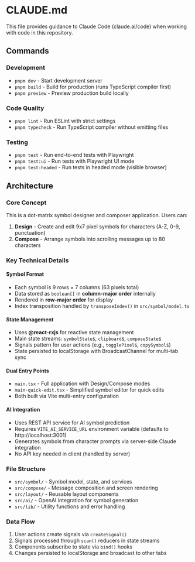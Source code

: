 # CLAUDE.md

This file provides guidance to Claude Code (claude.ai/code) when working with code in this repository.

## Commands

### Development

- `pnpm dev` - Start development server
- `pnpm build` - Build for production (runs TypeScript compiler first)
- `pnpm preview` - Preview production build locally

### Code Quality

- `pnpm lint` - Run ESLint with strict settings
- `pnpm typecheck` - Run TypeScript compiler without emitting files

### Testing

- `pnpm test` - Run end-to-end tests with Playwright
- `pnpm test:ui` - Run tests with Playwright UI mode
- `pnpm test:headed` - Run tests in headed mode (visible browser)

## Architecture

### Core Concept

This is a dot-matrix symbol designer and composer application. Users can:

1. **Design** - Create and edit 9x7 pixel symbols for characters (A-Z, 0-9, punctuation)
2. **Compose** - Arrange symbols into scrolling messages up to 80 characters

### Key Technical Details

#### Symbol Format

- Each symbol is 9 rows × 7 columns (63 pixels total)
- Data stored as `boolean[]` in **column-major order** internally
- Rendered in **row-major order** for display
- Index transposition handled by `transposeIndex()` in `src/symbol/model.ts`

#### State Management

- Uses **@react-rxjs** for reactive state management
- Main state streams: `symbolState$`, `clipboard$`, `composeState$`
- Signals pattern for user actions (e.g., `togglePixel$`, `copySymbol$`)
- State persisted to localStorage with BroadcastChannel for multi-tab sync

#### Dual Entry Points

- `main.tsx` - Full application with Design/Compose modes
- `main-quick-edit.tsx` - Simplified symbol editor for quick edits
- Both built via Vite multi-entry configuration

#### AI Integration

- Uses REST API service for AI symbol prediction
- Requires `VITE_AI_SERVICE_URL` environment variable (defaults to http://localhost:3001)
- Generates symbols from character prompts via server-side Claude integration
- No API key needed in client (handled by server)

### File Structure

- `src/symbol/` - Symbol model, state, and services
- `src/compose/` - Message composition and screen rendering
- `src/layout/` - Reusable layout components
- `src/ai/` - OpenAI integration for symbol generation
- `src/lib/` - Utility functions and error handling

### Data Flow

1. User actions create signals via `createSignal()`
2. Signals processed through `scan()` reducers in state streams
3. Components subscribe to state via `bind()` hooks
4. Changes persisted to localStorage and broadcast to other tabs
